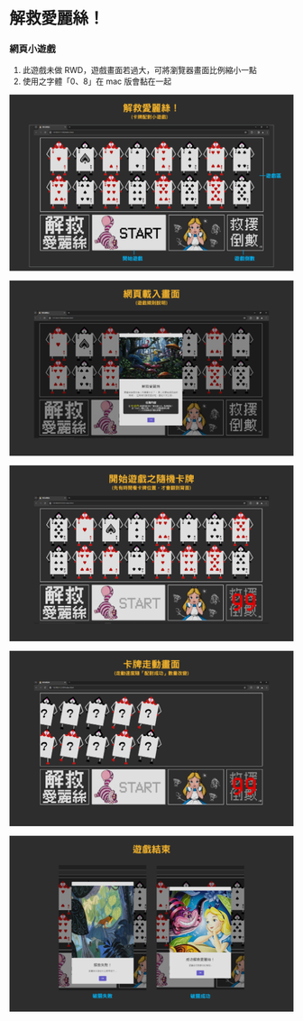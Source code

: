 # 解救愛麗絲！

### 網頁小遊戲

1. 此遊戲未做 RWD，遊戲畫面若過大，可將瀏覽器畫面比例縮小一點
2. 使用之字體「0、8」在 mac 版會黏在一起

![遊戲說明1](https://raw.githubusercontent.com/Leileisme/TurnCardGame-JQ/main/images/readme/readme_01.png)

![遊戲說明2](https://raw.githubusercontent.com/Leileisme/TurnCardGame-JQ/main/images/readme/readme_02.png)

![遊戲說明3](https://raw.githubusercontent.com/Leileisme/TurnCardGame-JQ/main/images/readme/readme_03.png)

![遊戲說明4](https://raw.githubusercontent.com/Leileisme/TurnCardGame-JQ/main/images/readme/readme_04.png)

![遊戲說明5](https://raw.githubusercontent.com/Leileisme/TurnCardGame-JQ/main/images/readme/readme_05.png)
